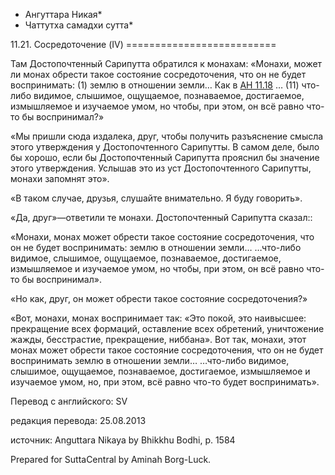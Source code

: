 * Ангуттара Никая*
* Чаттутха самадхи сутта*

11\.21\. Сосредоточение \(IV\)
\=\=\=\=\=\=\=\=\=\=\=\=\=\=\=\=\=\=\=\=\=\=\=\=\=\=

Там Достопочтенный Сарипутта обратился к монахам: «Монахи, может ли монах обрести такое состояние сосредоточения, что он не будет воспринимать: \(1\) землю в отношении земли… Как в [АН 11\.18](/an11\.18/ru/sv) … \(11\) что\-либо видимое, слышимое, ощущаемое, познаваемое, достигаемое, измышляемое и изучаемое умом, но чтобы, при этом, он всё равно что\-то бы воспринимал?»

«Мы пришли сюда издалека, друг, чтобы получить разъяснение смысла этого утверждения у Достопочтенного Сарипутты\. В самом деле, было бы хорошо, если бы Достопочтенный Сарипутта прояснил бы значение этого утверждения\. Услышав это из уст Достопочтенного Сарипутты, монахи запомнят это»\.

«В таком случае, друзья, слушайте внимательно\. Я буду говорить»\.

«Да, друг»—ответили те монахи\. Достопочтенный Сарипутта сказал::

«Монахи, монах может обрести такое состояние сосредоточения, что он не будет воспринимать: землю в отношении земли… …что\-либо видимое, слышимое, ощущаемое, познаваемое, достигаемое, измышляемое и изучаемое умом, но чтобы, при этом, он всё равно что\-то бы воспринимал»\.

«Но как, друг, он может обрести такое состояние сосредоточения?»

«Вот, монахи, монах воспринимает так: «Это покой, это наивысшее: прекращение всех формаций, оставление всех обретений, уничтожение жажды, бесстрастие, прекращение, ниббана»\. Вот так, монахи, этот монах может обрести такое состояние сосредоточения, что он не будет воспринимать землю в отношении земли… …что\-либо видимое, слышимое, ощущаемое, познаваемое, достигаемое, измышляемое и изучаемое умом, но, при этом, всё равно что\-то будет воспринимать»\.

Перевод с английского: SV

редакция перевода: 25\.08\.2013

источник: Anguttara Nikaya by Bhikkhu Bodhi, p\. 1584

Prepared for SuttaCentral by Aminah Borg\-Luck\.